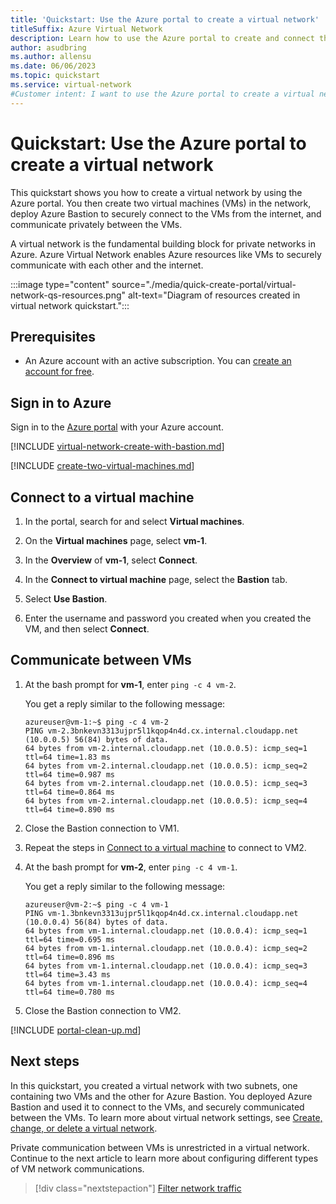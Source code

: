 ```yaml
---
title: 'Quickstart: Use the Azure portal to create a virtual network'
titleSuffix: Azure Virtual Network
description: Learn how to use the Azure portal to create and connect through an Azure virtual network and virtual machines.
author: asudbring
ms.author: allensu
ms.date: 06/06/2023
ms.topic: quickstart
ms.service: virtual-network
#Customer intent: I want to use the Azure portal to create a virtual network so that virtual machines can communicate privately with each other and with the internet.
---
```


# Quickstart: Use the Azure portal to create a virtual network

This quickstart shows you how to create a virtual network by using the Azure portal. You then create two virtual machines (VMs) in the network, deploy Azure Bastion to securely connect to the VMs from the internet, and communicate privately between the VMs.

A virtual network is the fundamental building block for private networks in Azure. Azure Virtual Network enables Azure resources like VMs to securely communicate with each other and the internet.

:::image type="content" source="./media/quick-create-portal/virtual-network-qs-resources.png" alt-text="Diagram of resources created in virtual network quickstart.":::

## Prerequisites

- An Azure account with an active subscription. You can [create an account for free](https://azure.microsoft.com/free/?WT.mc_id=A261C142F).

## <a name="create-a-virtual-network"></a> Sign in to Azure

Sign in to the [Azure portal](https://portal.azure.com) with your Azure account.

[!INCLUDE [virtual-network-create-with-bastion.md](../../includes/virtual-network-create-with-bastion.md)]

[!INCLUDE [create-two-virtual-machines.md](../../includes/create-two-virtual-machines.md)]

## Connect to a virtual machine

1. In the portal, search for and select **Virtual machines**.

1. On the **Virtual machines** page, select **vm-1**.

1. In the **Overview** of **vm-1**, select **Connect**.

1. In the **Connect to virtual machine** page, select the **Bastion** tab.

1. Select **Use Bastion**.

1. Enter the username and password you created when you created the VM, and then select **Connect**.

## Communicate between VMs

1. At the bash prompt for **vm-1**, enter `ping -c 4 vm-2`.

   You get a reply similar to the following message:

    ```output
    azureuser@vm-1:~$ ping -c 4 vm-2
    PING vm-2.3bnkevn3313ujpr5l1kqop4n4d.cx.internal.cloudapp.net (10.0.0.5) 56(84) bytes of data.
    64 bytes from vm-2.internal.cloudapp.net (10.0.0.5): icmp_seq=1 ttl=64 time=1.83 ms
    64 bytes from vm-2.internal.cloudapp.net (10.0.0.5): icmp_seq=2 ttl=64 time=0.987 ms
    64 bytes from vm-2.internal.cloudapp.net (10.0.0.5): icmp_seq=3 ttl=64 time=0.864 ms
    64 bytes from vm-2.internal.cloudapp.net (10.0.0.5): icmp_seq=4 ttl=64 time=0.890 ms
    ```

1. Close the Bastion connection to VM1.

1. Repeat the steps in [Connect to a virtual machine](#connect-to-a-virtual-machine) to connect to VM2.

1. At the bash prompt for **vm-2**, enter `ping -c 4 vm-1`.

   You get a reply similar to the following message:

    ```output
    azureuser@vm-2:~$ ping -c 4 vm-1
    PING vm-1.3bnkevn3313ujpr5l1kqop4n4d.cx.internal.cloudapp.net (10.0.0.4) 56(84) bytes of data.
    64 bytes from vm-1.internal.cloudapp.net (10.0.0.4): icmp_seq=1 ttl=64 time=0.695 ms
    64 bytes from vm-1.internal.cloudapp.net (10.0.0.4): icmp_seq=2 ttl=64 time=0.896 ms
    64 bytes from vm-1.internal.cloudapp.net (10.0.0.4): icmp_seq=3 ttl=64 time=3.43 ms
    64 bytes from vm-1.internal.cloudapp.net (10.0.0.4): icmp_seq=4 ttl=64 time=0.780 ms
    ```

1. Close the Bastion connection to VM2.

[!INCLUDE [portal-clean-up.md](../../includes/portal-clean-up.md)]

## Next steps

In this quickstart, you created a virtual network with two subnets, one containing two VMs and the other for Azure Bastion. You deployed Azure Bastion and used it to connect to the VMs, and securely communicated between the VMs. To learn more about virtual network settings, see [Create, change, or delete a virtual network](manage-virtual-network.md).

Private communication between VMs is unrestricted in a virtual network. Continue to the next article to learn more about configuring different types of VM network communications.

> [!div class="nextstepaction"]
> [Filter network traffic](tutorial-filter-network-traffic.md)

